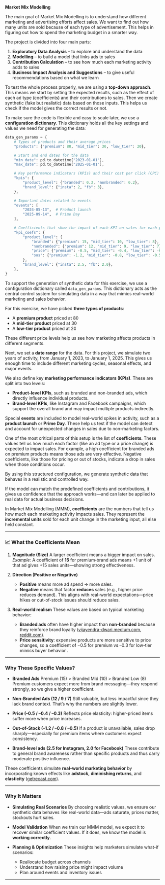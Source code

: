 **Market Mix Modelling**

The main goal of Market Mix Modelling is to understand how different marketing and advertising efforts affect sales. We want to find out how many units are sold because of each type of advertisement. This helps in figuring out how to spend the marketing budget in a smarter way.

The project is divided into four main parts:

1. **Exploratory Data Analysis** – to explore and understand the data
2. **Modelling** – to build a model that links ads to sales
3. **Contribution Calculation** – to see how much each marketing activity adds to sales
4. **Business Impact Analysis and Suggestions** – to give useful recommendations based on what we learn

To test the whole process properly, we are using a **top-down approach**. This means we start by setting the expected results, such as the effect of each ad type (coefficients) and their contributions to sales. Then we create synthetic (fake but realistic) data based on those inputs. This helps us check if the model gives the correct results or not.

To make sure the code is flexible and easy to scale later, we use a **configuration dictionary**. This dictionary holds all the key settings and values we need for generating the data:

```python
data_gen_params = {
    # Types of products and their average prices
    "products": {"premium": 80, "mid_tier": 30, "low_tier": 20},

    # Start and end dates for the data
    "min_date": pd.to_datetime("2023-01-01"),
    "max_date": pd.to_datetime("2025-01-01"),

    # Key performance indicators (KPIs) and their cost per click (CPC) or weight
    "kpis": {
        "product_level": {"branded": 0.3, "nonbranded": 0.2},
        "brand_level": {"insta": 2, "fb": 3},
    },

    # Important dates related to events
    "events": [
        "2024-05-13",  # Product launch
        "2025-09-14",  # Prime Day
    ],

    # Coefficients that show the impact of each KPI on sales for each product type
    "kpi_coefs": {
        "product_level": {
            "branded": {"premium": 15, "mid_tier": 10, "low_tier": 8},
            "nonbranded": {"premium": 12, "mid_tier": 9, "low_tier": 7},
            "price": {"premium": -0.5, "mid_tier": -0.4, "low_tier": -0.3},
            "oos": {"premium": -1.2, "mid_tier": -0.8, "low_tier": -0.5},  # out-of-stock impact
        },
        "brand_level": {"insta": 2.5, "fb": 2.0},
    },
}
```

To support the generation of synthetic data for this exercise, we use a configuration dictionary called `data_gen_params`. This dictionary acts as the central control system for simulating data in a way that mimics real-world marketing and sales behavior.

For this exercise, we have picked **three types of products**:

* A **premium product** priced at 80
* A **mid-tier product** priced at 30
* A **low-tier product** priced at 20

These different price levels help us see how marketing affects products in different segments. 

Next, we set a **date range** for the data. For this project, we simulate two years of activity, from January 1, 2023, to January 1, 2025. This gives us enough time to include different marketing cycles, seasonal effects, and major events.

We also define key **marketing performance indicators (KPIs)**. These are split into two levels:

* **Product-level KPIs**, such as branded and non-branded ads, which directly influence individual products.
* **Brand-level KPIs**, like Instagram and Facebook campaigns, which support the overall brand and may impact multiple products indirectly.

Special **events** are included to model real-world spikes in activity, such as a **product launch** or **Prime Day**. These help us test if the model can detect and account for unexpected changes in sales due to non-marketing factors.

One of the most critical parts of this setup is the list of **coefficients**. These values tell us how much each factor (like an ad type or a price change) is expected to impact sales. For example, a high coefficient for branded ads on premium products means those ads are very effective. Negative coefficients, like those for pricing or out of stocks, indicate a drop in sales when those conditions occur.

By using this structured configuration, we generate synthetic data that behaves in a realistic and controlled way. 

If the model can match the predefined coefficients and contributions, it gives us confidence that the approach works—and can later be applied to real data for actual business decisions.


In Market Mix Modelling (MMM), **coefficients** are the numbers that tell us how much each marketing activity impacts sales. They represent the **incremental units** sold for each unit change in the marketing input, all else held constant.

---

### 📈 What the Coefficients Mean

1. **Magnitude (Size)**
   A larger coefficient means a bigger impact on sales.
   *Example:* A coefficient of **15** for premium‑brand ads means +1 unit of that ad gives +15 sales units—showing strong effectiveness.

2. **Direction (Positive or Negative)**

   * **Positive** means more ad spend → more sales.
   * **Negative** means that factor **reduces** sales (e.g., higher price reduces demand).
     This aligns with real-world expectations—price hikes or out-of-stock issues should reduce sales.

3. **Real‑world realism**
   These values are based on typical marketing behavior:

   * **Branded ads** often have higher impact than **non-branded** because they reinforce brand loyalty ([vijayendra-dwari.medium.com][1], [reddit.com][2]).
   * **Price sensitivity**: expensive products are more sensitive to price changes, so a coefficient of −0.5 for premium vs –0.3 for low-tier mimics buyer behavior .

---

### Why These Specific Values?

* **Branded Ads** Premium (15) > Branded Mid (10) > Branded Low (8)
  Premium customers expect more from brand messaging—they respond strongly, so we give a higher coefficient.

* **Non-Branded Ads (12 / 9 / 7)**
  Still valuable, but less impactful since they lack brand context. That’s why the numbers are slightly lower.

* **Price (–0.5 / –0.4 / –0.3)**
  Reflects price elasticity: higher-priced items suffer more when price increases.

* **Out-of-Stock (–1.2 / –0.8 / –0.5)**
  If a product is unavailable, sales drop sharply—especially for premium items where customers expect consistency.

* **Brand-level ads (2.5 for Instagram, 2.0 for Facebook)**
  These contribute to general brand awareness rather than specific products and thus carry moderate positive influence.

These coefficients simulate **real-world marketing behavior** by incorporating known effects like **adstock**, **diminishing returns**, and **elasticity** ([getrecast.com][3]).

---

### Why It Matters

* **Simulating Real Scenarios**
  By choosing realistic values, we ensure our synthetic data behaves like real-world data—ads saturate, prices matter, stockouts hurt sales.

* **Model Validation**
  When we train our MMM model, we expect it to recover similar coefficient values. If it does, we know the model is **working correctly**.

* **Planning & Optimization**
  These insights help marketers simulate what-if scenarios:

  * Reallocate budget across channels
  * Understand how raising price might impact volume
  * Plan around events and inventory issues

---




[1]: https://vijayendra-dwari.medium.com/understanding-market-mix-modeling-a-comprehensive-guide-2a5bfb7be4a6?utm_source=chatgpt.com "Understanding Market Mix Modeling: A Comprehensive Guide | by Vijayendra Dwari | Geek Culture | Medium"
[2]: https://www.reddit.com/r/PPC/comments/1bikpob?utm_source=chatgpt.com "Google Ads: Brand vs Non-brand CPL ratio"
[3]: https://getrecast.com/scenario-planning/?utm_source=chatgpt.com "Marketing Mix Modeling for Scenario Planning - Recast"
[4]: https://mass-analytics.com/marketing-mix-modeling-blogs/regression-analysis-for-marketing-mix-modeling/?utm_source=chatgpt.com "Regression Analysis for Marketing Mix Modeling - MASS Analytics"
[5]: https://www.reddit.com/r/PPC/comments/1iogsgi?utm_source=chatgpt.com "MMM in Practice: living up to the hype?"
[6]: https://www.reddit.com/r/datascience/comments/13l7aek?utm_source=chatgpt.com "Marketing Mix Model - ROI and budget allocation"
[7]: https://www.listendata.com/2019/09/marketing-mix-modeling.html?utm_source=chatgpt.com "A Complete Guide to Marketing Mix Modeling"
